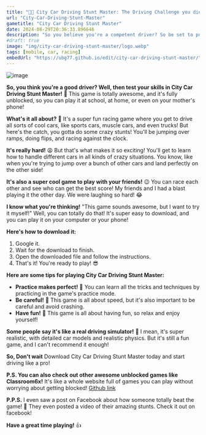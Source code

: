 ```yaml
---
title: "🚗💨 City Car Driving Stunt Master: The Driving Challenge you die for! 🚗💨"
url: "City-Car-Driving-Stunt-Master"
gametitle: "City Car Driving Stunt Master"
date: 2024-08-29T20:36:33.896646
description: "So you believe you're a competent driver? So be set to put your driving prowess to the test in City Car Driving Stunt Master!"
#draft: true
image: "img/city-car-driving-stunt-master/logo.webp"
tags: [mobile, car, racing]
embedUrl: "https://ubg77.github.io/edit/city-car-driving-stunt-master/"
---
```


![image](https://github.com/user-attachments/assets/743ba221-d973-417e-ae9b-00b257e985e3)

**So, you think you're a good driver?  Well, then test your skills in City Car Driving Stunt Master!** 🤯 This game is totally awesome, and  it's fully unblocked, so you can play it at school, at home, or even on your mother's phone!  

**What's it all about?** 🤔  It's a super fun racing game where you get to drive all sorts of cool cars, like sports cars, muscle cars, and even trucks!  But here's the catch, you gotta do some crazy stunts!  You'll be jumping over ramps, doing flips, and racing against the clock.  

**It's really hard!** 😩 But that's what makes it so exciting! You'll get to learn how to handle different cars in all kinds of crazy situations.  You know, like when you're trying to jump over a bunch of other cars and land perfectly on the other side!  

**It's also a super cool game to play with your friends!** 😉  You can race each other and see who can get the best score!  My friends and I had a blast playing it the other day.  We were laughing so hard! 😂 

**I know what you're thinking!**  "This game sounds awesome, but I want to try it myself!"  Well, you can totally do that!  It's super easy to download, and you can play it on your computer or your phone! 

**Here's how to download it:**

1. Google it.
2. Wait for the download to finish.
3.  Open the downloaded file and follow the instructions.
4. That's it! You're ready to play! 😎

**Here are some tips for playing City Car Driving Stunt Master:**

* **Practice makes perfect!** 💪 You can learn all the tricks and techniques by practicing in the game's practice mode. 
* **Be careful!**  🚗  This game is all about speed, but it's also important to be careful and avoid crashing.
* **Have fun!**  🎉  This game is all about having fun, so relax and enjoy yourself! 

**Some people say it's like a real driving simulator!** 🤯  I mean, it's super realistic, with detailed car models and realistic physics. But it's still a fun game, and I can't recommend it enough! 

**So, Don't wait**  Download City Car Driving Stunt Master today and start driving like a pro!  

**P.S. You can also check out other awesome unblocked games like Classroom6x!**  It's like a whole website full of games you can play without worrying about getting blocked!  [Github link](https://online-generator.github.io/unblockedgames/)

**P.P.S.**  I even saw a post on Facebook about how someone totally beat the game!  🤯 They even posted a video of their amazing stunts.  Check it out on facebook!  

**Have a great time playing!** 👍 

